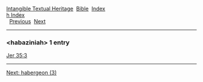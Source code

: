[Intangible Textual Heritage](../../index)  [Bible](../index) 
[Index](index)   
[h Index](_h_)  
  [Previous](c05001)  [Next](c05003) 

------------------------------------------------------------------------

### &lt;habaziniah&gt; 1 entry

[Jer 35:3](../kjv/jer035.htm#003)  

------------------------------------------------------------------------

[Next: habergeon (3)](c05003)
